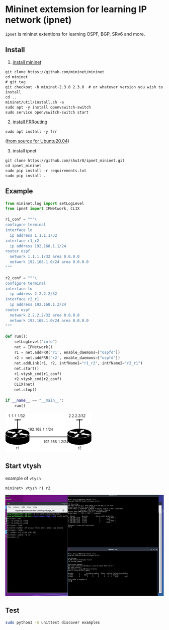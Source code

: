 # Mininet extemsion for learning IP network (ipnet)

`ipnet` is mininet extentions for learning OSPF, BGP, SRv6 and more.

## Install
1. [install mininet](http://mininet.org/download/)
```
git clone https://github.com/mininet/mininet
cd mininet
# git tag 
git checkout -b mininet-2.3.0 2.3.0  # or whatever version you wish to install
cd ..
mininet/util/install.sh -a
sudo apt -y install openvswitch-switch
sudo service openvswitch-switch start
```
2. [install FRRouting](https://docs.frrouting.org/en/latest/installation.html)
```
sudo apt install -y frr
```
  ([from source for Ubuntu20.04](http://docs.frrouting.org/projects/dev-guide/en/latest/building-frr-for-ubuntu2004.html))


3. install ipnet
```commandline
git clone https://github.com/shu1r0/ipnet_mininet.git
cd ipnet_mininet
sudo pip install -r requirements.txt
sudo pip install .
```

## Example
```python
from mininet.log import setLogLevel
from ipnet import IPNetwork, CLIX

r1_conf = """\
configure terminal
interface lo
  ip address 1.1.1.1/32
interface r1_r2
  ip address 192.168.1.1/24
router ospf
  network 1.1.1.1/32 area 0.0.0.0
  network 192.168.1.0/24 area 0.0.0.0
"""

r2_conf = """\
configure terminal
interface lo
  ip address 2.2.2.2/32
interface r2_r1
  ip address 192.168.1.2/24
router ospf
  network 2.2.2.2/32 area 0.0.0.0
  network 192.168.1.0/24 area 0.0.0.0
"""

def run():
    setLogLevel("info")
    net = IPNetwork()
    r1 = net.addFRR('r1', enable_daemons=["ospfd"])
    r2 = net.addFRR('r2', enable_daemons=["ospfd"])
    net.addLink(r1, r2, intfName1="r1_r2", intfName2="r2_r1")
    net.start()
    r1.vtysh_cmd(r1_conf)
    r2.vtysh_cmd(r2_conf)
    CLIX(net)
    net.stop()
    
if __name__ == "__main__":
    run()
```

![simple_2](./examples/simple/simple_2.drawio.png)

## Start vtysh

example of `vtysh`

```commandline
mininet> vtysh r1 r2
```

![example1](docs/images/ex1.JPG)


## Test
```bash
sudo python3 -m unittest discover examples
```